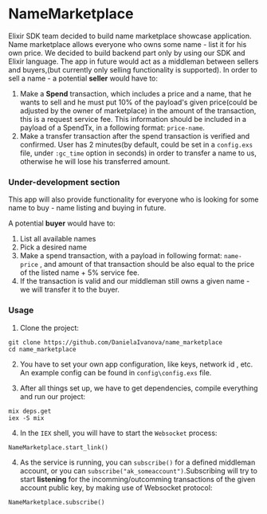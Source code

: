 # NameMarketplace

Elixir SDK team decided to build name marketplace showcase application. Name marketplace allows everyone who owns some name - list it for his own price. We decided to build backend part only by using our SDK and Elixir language. The app in future would act as a middleman between sellers and buyers,(but currently only selling functionality is supported).
In order to sell a name - a potential **seller** would have to:
1. Make a **Spend** transaction, which includes a price and a name, that he wants to sell and he must put 10% of the payload's given price(could be adjusted by the owner of marketplace) in the amount of the transaction, this is a request service fee. This information should be included in a payload of a SpendTx,  in a following format: `price-name`.  
2. Make a transfer transaction after the spend transaction is verified and confirmed. User has 2 minutes(by default, could be set in a `config.exs` file, under `:gc_time` option in seconds) in order to transfer a name to us, otherwise he will lose his transferred amount.


### Under-development section 
This app will also provide functionality for everyone who is looking for some name to buy - name listing and buying in future.

A potential **buyer** would have to:
1. List all available names
2. Pick a desired name
3. Make a spend transaction, with a payload in following format: `name-price` , and amount of that transaction should be also equal to the price of the listed name + 5% service fee.
4. If the transaction is valid and our middleman still owns a given name - we will transfer it to the buyer.

### Usage
1. Clone the project:
```
git clone https://github.com/DanielaIvanova/name_marketplace
cd name_marketplace
```

2. You have to set your own app configuration, like keys, network id , etc.
An example config can be found in `config\config.exs` file.

3. After all things set up, we have to get dependencies, compile everything and run our project:
```
mix deps.get
iex -S mix
```
4. In the `IEX` shell, you will have to start  the `Websocket` process:
```
NameMarketplace.start_link()
```
4. As the service is running, you can `subscribe()` for a defined middleman account, or you can `subscribe("ak_someaccount")`.Subscribing will try to start **listening** for the incomming/outcomming transactions of the given account public key, by making use of Websocket protocol:
```
NameMarketplace.subscribe()
``` 

